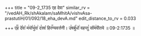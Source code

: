 +++
title = "09-2_1735 एह देवा"
similar_rv = "/vedAH_Rk/shAkalam/saMhitA/vishvAsa-prastutiH/01/092/18_eha_devA.md"
edit_distance_to_rv = 0.033

+++
ए꣢꣫ह दे꣣वा꣡ म꣢यो꣣भु꣡वा꣢ द꣣स्रा꣡ हिर꣢꣯ण्यवर्त्तनी। उ꣣षर्बु꣡धो꣢ वहन्तु꣣ सो꣡म꣢पीतये ॥ 09-2:1735 ॥

<div class="js_include " url="/vedAH_Rk/shAkalam/saMhitA/vishvAsa-prastutiH/01/092/18_eha_devA.md"  newLevelForH1="2" title="विश्वास-शाकल-प्रस्तुतिः"  > </div>